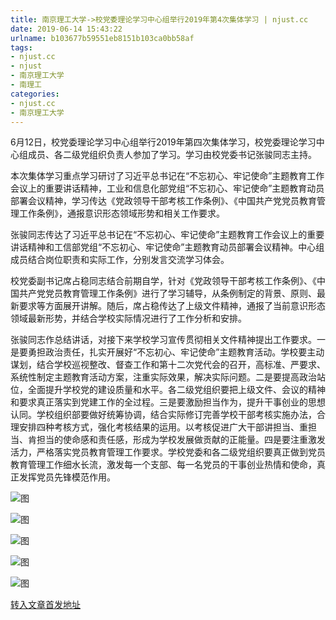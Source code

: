 ```yaml
---
title: 南京理工大学->校党委理论学习中心组举行2019年第4次集体学习 | njust.cc
date: 2019-06-14 15:43:22
urlname: b103677b59551eb8151b103ca0bb58af
tags: 
- njust.cc
- njust
- 南京理工大学
- 南理工
categories:
- njust.cc
- 南京理工大学
---
```



6月12日，校党委理论学习中心组举行2019年第四次集体学习，校党委理论学习中心组成员、各二级党组织负责人参加了学习。学习由校党委书记张骏同志主持。

本次集体学习重点学习研讨了习近平总书记在“不忘初心、牢记使命”主题教育工作会议上的重要讲话精神，工业和信息化部党组“不忘初心、牢记使命”主题教育动员部署会议精神，学习传达《党政领导干部考核工作条例》、《中国共产党党员教育管理工作条例》，通报意识形态领域形势和相关工作要求。

张骏同志传达了习近平总书记在“不忘初心、牢记使命”主题教育工作会议上的重要讲话精神和工信部党组“不忘初心、牢记使命”主题教育动员部署会议精神。中心组成员结合岗位职责和实际工作，分别发言交流学习体会。 

校党委副书记席占稳同志结合前期自学，针对《党政领导干部考核工作条例》、《中国共产党党员教育管理工作条例》进行了学习辅导，从条例制定的背景、原则、最新要求等方面展开讲解。随后，席占稳传达了上级文件精神，通报了当前意识形态领域最新形势，并结合学校实际情况进行了工作分析和安排。 

张骏同志作总结讲话，对接下来学校学习宣传贯彻相关文件精神提出工作要求。一是要勇担政治责任，扎实开展好“不忘初心、牢记使命”主题教育活动。学校要主动谋划，结合学校巡视整改、督查工作和第十二次党代会的召开，高标准、严要求、系统性制定主题教育活动方案，注重实际效果，解决实际问题。二是要提高政治站位，全面提升学校党的建设质量和水平。各二级党组织要把上级文件、会议的精神和要求真正落实到党建工作的全过程。三是要激励担当作为，提升干事创业的思想认同。学校组织部要做好统筹协调，结合实际修订完善学校干部考核实施办法，合理安排四种考核方式，强化考核结果的运用。以考核促进广大干部讲担当、重担当、肯担当的使命感和责任感，形成为学校发展做贡献的正能量。四是要注重激发活力，严格落实党员教育管理工作要求。学校党委和各二级党组织要真正做到党员教育管理工作细水长流，激发每一个支部、每一名党员的干事创业热情和使命，真正发挥党员先锋模范作用。



![图](http://zs.njust.edu.cn/_upload/article/images/5d/2d/9ce9174d4d729b5dadf8db3c4d5c/f0b6f0f2-fedf-4ac9-94cf-00a2e5823754.jpg)

![图](http://zs.njust.edu.cn/_upload/article/images/5d/2d/9ce9174d4d729b5dadf8db3c4d5c/f0e6b9c9-cbc9-42de-8650-0d4a136763a1.jpg)

![图](http://zs.njust.edu.cn/_upload/article/images/5d/2d/9ce9174d4d729b5dadf8db3c4d5c/c8e9e1d1-d8f8-41cf-a313-e2693dd5d1f6.jpg)

![图](http://zs.njust.edu.cn/_upload/article/images/5d/2d/9ce9174d4d729b5dadf8db3c4d5c/c1589cc8-8c20-4c80-b291-38308a3b8291.jpg)

![图](http://zs.njust.edu.cn/_upload/article/images/5d/2d/9ce9174d4d729b5dadf8db3c4d5c/99b1d983-b504-47ee-a2a7-d71887ee5ac2.jpg)

[转入文章首发地址](http://zs.njust.edu.cn/1c/3a/c4621a203834/page.htm)